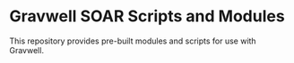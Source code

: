 # Gravwell SOAR Scripts and Modules

This repository provides pre-built modules and scripts for use with Gravwell.
